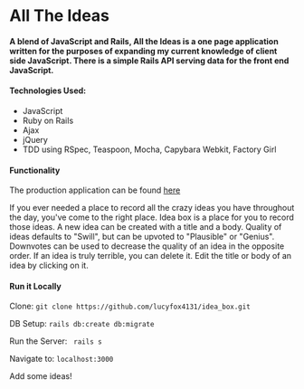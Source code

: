 # All The Ideas

#### A blend of JavaScript and Rails, All the Ideas is a one page application written for the purposes of expanding my current knowledge of client side JavaScript. There is a simple Rails API serving data for the front end JavaScript.

#### Technologies Used:
* JavaScript
* Ruby on Rails
* Ajax
* jQuery
* TDD using RSpec, Teaspoon, Mocha, Capybara Webkit, Factory Girl

#### Functionality
  The production application can be found [here](https://all-the-ideas.herokuapp.com/)

  If you ever needed a place to record all the crazy ideas you have throughout the day, you've come to the right place. Idea box is a place for you to record those ideas. A new idea can be created with a title and a body. Quality of ideas defaults to "Swill", but can be upvoted to "Plausible" or "Genius". Downvotes can be used to decrease the quality of an idea in the opposite order. If an idea is truly terrible, you can delete it. Edit the title or body of an idea by clicking on it.

#### Run it Locally

Clone:
``` git clone https://github.com/lucyfox4131/idea_box.git ```

DB Setup: ```rails db:create db:migrate```

Run the Server: ``` rails s```

Navigate to: ```localhost:3000```

Add some ideas!
